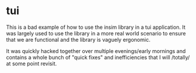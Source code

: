 # tui

This is a bad example of how to use the insim library in a tui application. It was largely used to
use the library in a more real world scenario to ensure that we are functional and the library is
vaguely ergonomic.

It was quickly hacked together over multiple evenings/early mornings and contains a whole bunch of
"quick fixes" and inefficiencies that I will /totally/ at some point revisit.

